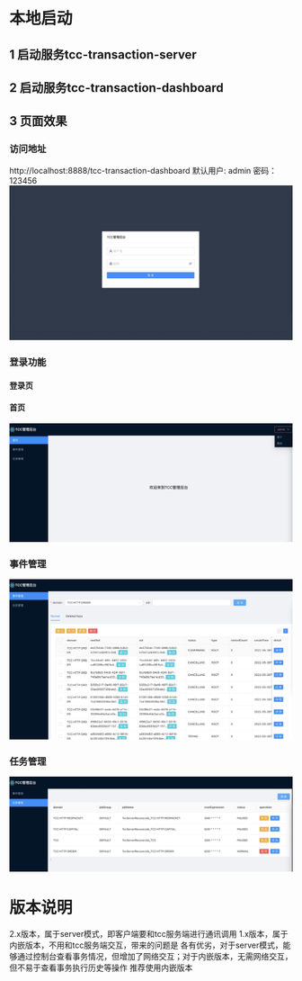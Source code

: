 # 本地启动

## 1 启动服务tcc-transaction-server

## 2 启动服务tcc-transaction-dashboard

## 3 页面效果

### 访问地址
http://localhost:8888/tcc-transaction-dashboard
默认用户: admin 密码：123456    
![登录页面](./images/login.jpg)

### 登录功能
#### 登录页

#### 首页
![首页](./images/welcome.jpg)
### 事件管理

![tcc事件管理](./images/tcc-transaction-manage.jpg)
### 任务管理

![tcc任务管理](./images/tcc-task-manage.jpg)  

# 版本说明
2.x版本，属于server模式，即客户端要和tcc服务端进行通讯调用
1.x版本，属于内嵌版本，不用和tcc服务端交互，带来的问题是
各有优劣，对于server模式，能够通过控制台查看事务情况，但增加了网络交互；对于内嵌版本，无需网络交互，但不易于查看事务执行历史等操作
推荐使用内嵌版本


